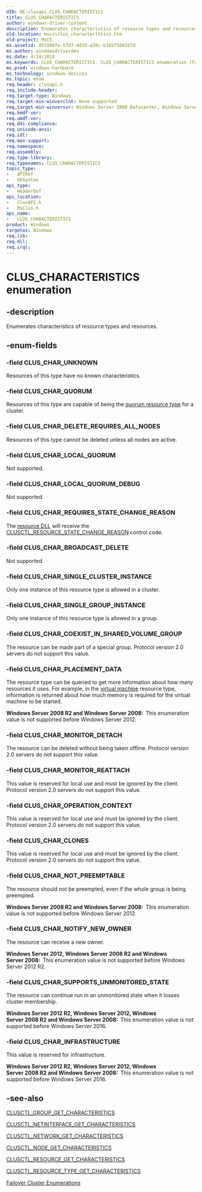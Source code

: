 ```yaml
---
UID: NE:clusapi.CLUS_CHARACTERISTICS
title: CLUS_CHARACTERISTICS
author: windows-driver-content
description: Enumerates characteristics of resource types and resources.
old-location: mscs\clus_characteristics.htm
old-project: MsCS
ms.assetid: d55506fe-57d7-4d33-a28c-b185f508167d
ms.author: windowsdriverdev
ms.date: 4/24/2018
ms.keywords: CLUS_CHARACTERISTICS, CLUS_CHARACTERISTICS enumeration [Failover Cluster], CLUS_CHAR_BROADCAST_DELETE, CLUS_CHAR_CLONES, CLUS_CHAR_COEXIST_IN_SHARED_VOLUME_GROUP, CLUS_CHAR_DELETE_REQUIRES_ALL_NODES, CLUS_CHAR_INFRASTRUCTURE, CLUS_CHAR_LOCAL_QUORUM, CLUS_CHAR_LOCAL_QUORUM_DEBUG, CLUS_CHAR_MONITOR_DETACH, CLUS_CHAR_MONITOR_REATTACH, CLUS_CHAR_NOTIFY_NEW_OWNER, CLUS_CHAR_NOT_PREEMPTABLE, CLUS_CHAR_OPERATION_CONTEXT, CLUS_CHAR_PLACEMENT_DATA, CLUS_CHAR_QUORUM, CLUS_CHAR_REQUIRES_STATE_CHANGE_REASON, CLUS_CHAR_SINGLE_CLUSTER_INSTANCE, CLUS_CHAR_SINGLE_GROUP_INSTANCE, CLUS_CHAR_SUPPORTS_UNMONITORED_STATE, CLUS_CHAR_UNKNOWN, _CLUS_CHARACTERISTICS, _CLUS_CHARACTERISTICS enumeration [Failover Cluster], clusapi/CLUS_CHARACTERISTICS, clusapi/CLUS_CHAR_BROADCAST_DELETE, clusapi/CLUS_CHAR_CLONES, clusapi/CLUS_CHAR_COEXIST_IN_SHARED_VOLUME_GROUP, clusapi/CLUS_CHAR_DELETE_REQUIRES_ALL_NODES, clusapi/CLUS_CHAR_INFRASTRUCTURE, clusapi/CLUS_CHAR_LOCAL_QUORUM, clusapi/CLUS_CHAR_LOCAL_QUORUM_DEBUG, clusapi/CLUS_CHAR_MONITOR_DETACH, clusapi/CLUS_CHAR_MONITOR_REATTACH, clusapi/CLUS_CHAR_NOTIFY_NEW_OWNER, clusapi/CLUS_CHAR_NOT_PREEMPTABLE, clusapi/CLUS_CHAR_OPERATION_CONTEXT, clusapi/CLUS_CHAR_PLACEMENT_DATA, clusapi/CLUS_CHAR_QUORUM, clusapi/CLUS_CHAR_REQUIRES_STATE_CHANGE_REASON, clusapi/CLUS_CHAR_SINGLE_CLUSTER_INSTANCE, clusapi/CLUS_CHAR_SINGLE_GROUP_INSTANCE, clusapi/CLUS_CHAR_SUPPORTS_UNMONITORED_STATE, clusapi/CLUS_CHAR_UNKNOWN, clusapi/_CLUS_CHARACTERISTICS, msclus/CLUS_CHARACTERISTICS, msclus/CLUS_CHAR_BROADCAST_DELETE, msclus/CLUS_CHAR_CLONES, msclus/CLUS_CHAR_COEXIST_IN_SHARED_VOLUME_GROUP, msclus/CLUS_CHAR_DELETE_REQUIRES_ALL_NODES, msclus/CLUS_CHAR_INFRASTRUCTURE, msclus/CLUS_CHAR_LOCAL_QUORUM, msclus/CLUS_CHAR_LOCAL_QUORUM_DEBUG, msclus/CLUS_CHAR_MONITOR_DETACH, msclus/CLUS_CHAR_MONITOR_REATTACH, msclus/CLUS_CHAR_NOTIFY_NEW_OWNER, msclus/CLUS_CHAR_NOT_PREEMPTABLE, msclus/CLUS_CHAR_OPERATION_CONTEXT, msclus/CLUS_CHAR_PLACEMENT_DATA, msclus/CLUS_CHAR_QUORUM, msclus/CLUS_CHAR_REQUIRES_STATE_CHANGE_REASON, msclus/CLUS_CHAR_SINGLE_CLUSTER_INSTANCE, msclus/CLUS_CHAR_SINGLE_GROUP_INSTANCE, msclus/CLUS_CHAR_SUPPORTS_UNMONITORED_STATE, msclus/CLUS_CHAR_UNKNOWN, msclus/_CLUS_CHARACTERISTICS, mscs.clus_characteristics
ms.prod: windows-hardware
ms.technology: windows-devices
ms.topic: enum
req.header: clusapi.h
req.include-header: 
req.target-type: Windows
req.target-min-winverclnt: None supported
req.target-min-winversvr: Windows Server 2008 Datacenter, Windows Server 2008 Enterprise
req.kmdf-ver: 
req.umdf-ver: 
req.ddi-compliance: 
req.unicode-ansi: 
req.idl: 
req.max-support: 
req.namespace: 
req.assembly: 
req.type-library: 
req.typenames: CLUS_CHARACTERISTICS
topic_type:
-	APIRef
-	kbSyntax
api_type:
-	HeaderDef
api_location:
-	ClusAPI.h
-	MsClus.h
api_name:
-	CLUS_CHARACTERISTICS
product: Windows
targetos: Windows
req.lib: 
req.dll: 
req.irql: 
---
```


# CLUS_CHARACTERISTICS enumeration


## -description


Enumerates characteristics of resource types and resources.


## -enum-fields




### -field CLUS_CHAR_UNKNOWN

Resources of this type have no known characteristics.


### -field CLUS_CHAR_QUORUM

Resources of this type are capable of being the 
       <a href="https://msdn.microsoft.com/4c2ee30e-4de2-44ba-93ba-d2d89196545e">quorum resource type</a> for a cluster.


### -field CLUS_CHAR_DELETE_REQUIRES_ALL_NODES

Resources of this type cannot be deleted unless all nodes are active.


### -field CLUS_CHAR_LOCAL_QUORUM

Not supported.


### -field CLUS_CHAR_LOCAL_QUORUM_DEBUG

Not supported.


### -field CLUS_CHAR_REQUIRES_STATE_CHANGE_REASON

The <a href="https://msdn.microsoft.com/e1434102-afaf-4a35-887e-a434c628bd90">resource DLL</a> will receive the 
       <a href="https://msdn.microsoft.com/3261c8eb-b88b-428a-8a2b-684e0967f9de">CLUSCTL_RESOURCE_STATE_CHANGE_REASON</a> 
       control code.


### -field CLUS_CHAR_BROADCAST_DELETE

Not supported.


### -field CLUS_CHAR_SINGLE_CLUSTER_INSTANCE

Only one instance of this resource type is allowed in a cluster.


### -field CLUS_CHAR_SINGLE_GROUP_INSTANCE

Only one instance of this resource type is allowed in a group.


### -field CLUS_CHAR_COEXIST_IN_SHARED_VOLUME_GROUP

The resource can be made part of a special group. Protocol version 2.0 servers do not support this value.


### -field CLUS_CHAR_PLACEMENT_DATA

The resource type can be queried to get more information about how many resources it uses. For example, in the <a href="https://msdn.microsoft.com/9f1dcda8-f34b-4801-a35a-970c04ddd6b8">virtual machine</a> resource type, information is returned about how much memory is required for the virtual machine to be started.

<b>Windows Server 2008 R2 and Windows Server 2008:  </b>This enumeration value is not supported before Windows Server 2012.


### -field CLUS_CHAR_MONITOR_DETACH

The resource can be deleted without being taken offline. Protocol version 2.0 servers do not support this value.




### -field CLUS_CHAR_MONITOR_REATTACH

This value is reserved for local use and must be ignored by the client. Protocol version 2.0 servers do not support this value.


### -field CLUS_CHAR_OPERATION_CONTEXT

This value is reserved for local use and must be ignored by the client. Protocol version 2.0 servers do not support this value.


### -field CLUS_CHAR_CLONES

This value is reserved for local use and must be ignored by the client. Protocol version 2.0 servers do not support this value.


### -field CLUS_CHAR_NOT_PREEMPTABLE

The resource should not be preempted, even if the whole group is being preempted.

<b>Windows Server 2008 R2 and Windows Server 2008:  </b>This enumeration value is not supported before Windows Server 2012.


### -field CLUS_CHAR_NOTIFY_NEW_OWNER

The resource can receive a new owner.

<b>Windows Server 2012, Windows Server 2008 R2 and Windows Server 2008:  </b>This enumeration value is not supported before Windows Server 2012 R2.


### -field CLUS_CHAR_SUPPORTS_UNMONITORED_STATE

The resource can continue run in an unmonitored state when it losses cluster membership.

<b>Windows Server 2012 R2, Windows Server 2012, Windows Server 2008 R2 and Windows Server 2008:  </b>This enumeration value is not supported before Windows Server 2016.


### -field CLUS_CHAR_INFRASTRUCTURE

This value is reserved for infrastructure.

<b>Windows Server 2012 R2, Windows Server 2012, Windows Server 2008 R2 and Windows Server 2008:  </b>This enumeration value is not supported before Windows Server 2016.


## -see-also




<a href="https://msdn.microsoft.com/e01103a4-b527-4b8b-9933-7dbe0e6f2ddd">CLUSCTL_GROUP_GET_CHARACTERISTICS</a>



<a href="https://msdn.microsoft.com/5ead5c71-0a35-44c3-aa77-c7c4b8bb197b">CLUSCTL_NETINTERFACE_GET_CHARACTERISTICS</a>



<a href="https://msdn.microsoft.com/a1777dd3-656b-473a-a5a0-4fd9de6c0575">CLUSCTL_NETWORK_GET_CHARACTERISTICS</a>



<a href="https://msdn.microsoft.com/8979b006-5494-4587-9675-983ee9021273">CLUSCTL_NODE_GET_CHARACTERISTICS</a>



<a href="https://msdn.microsoft.com/02de0119-76af-445f-b107-f0ffa57e5ade">CLUSCTL_RESOURCE_GET_CHARACTERISTICS</a>



<a href="https://msdn.microsoft.com/d968810f-cd95-43a8-8897-43ebf0bd6f08">CLUSCTL_RESOURCE_TYPE_GET_CHARACTERISTICS</a>



<a href="https://msdn.microsoft.com/546071de-1067-4b47-b862-668be976e563">Failover Cluster Enumerations</a>
 

 

